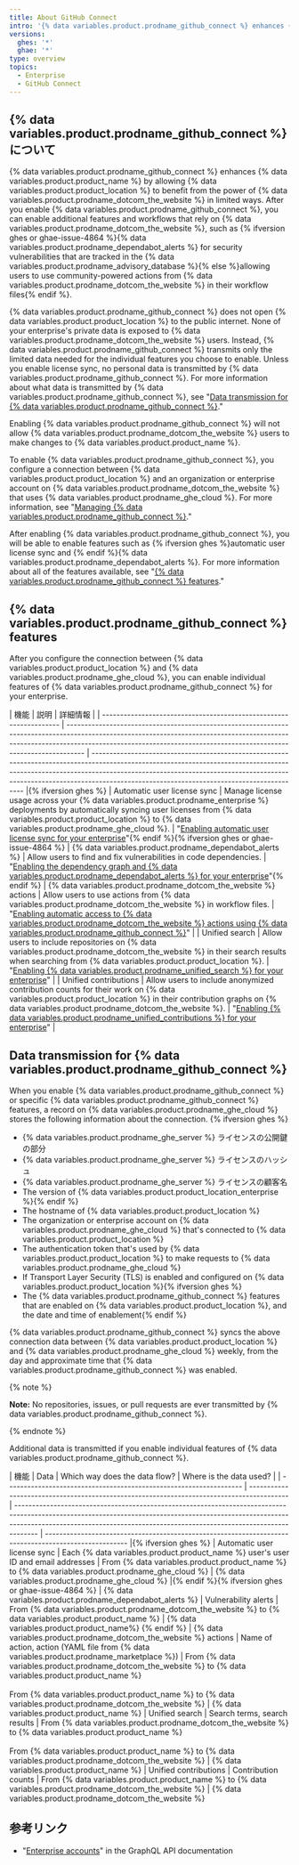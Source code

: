 ```yaml
---
title: About GitHub Connect
intro: '{% data variables.product.prodname_github_connect %} enhances {% data variables.product.product_name %} by giving you access to additional features and workflows that rely on the power of {% data variables.product.prodname_dotcom_the_website %}.'
versions:
  ghes: '*'
  ghae: '*'
type: overview
topics:
  - Enterprise
  - GitHub Connect
---
```


## {% data variables.product.prodname_github_connect %} について

{% data variables.product.prodname_github_connect %} enhances {% data variables.product.product_name %} by allowing {% data variables.product.product_location %} to benefit from the power of {% data variables.product.prodname_dotcom_the_website %} in limited ways. After you enable {% data variables.product.prodname_github_connect %}, you can enable additional features and workflows that rely on {% data variables.product.prodname_dotcom_the_website %}, such as {% ifversion ghes or ghae-issue-4864 %}{% data variables.product.prodname_dependabot_alerts %} for security vulnerabilities that are tracked in the {% data variables.product.prodname_advisory_database %}{% else %}allowing users to use community-powered actions from {% data variables.product.prodname_dotcom_the_website %} in their workflow files{% endif %}.

{% data variables.product.prodname_github_connect %} does not open {% data variables.product.product_location %} to the public internet. None of your enterprise's private data is exposed to {% data variables.product.prodname_dotcom_the_website %} users. Instead, {% data variables.product.prodname_github_connect %} transmits only the limited data needed for the individual features you choose to enable. Unless you enable license sync, no personal data is transmitted by {% data variables.product.prodname_github_connect %}. For more information about what data is transmitted by {% data variables.product.prodname_github_connect %}, see "[Data transmission for {% data variables.product.prodname_github_connect %}](#data-transmission-for-github-connect)."

Enabling {% data variables.product.prodname_github_connect %} will not allow {% data variables.product.prodname_dotcom_the_website %} users to make changes to {% data variables.product.product_name %}.

To enable {% data variables.product.prodname_github_connect %}, you configure a connection between {% data variables.product.product_location %} and an organization or enterprise account on {% data variables.product.prodname_dotcom_the_website %} that uses {% data variables.product.prodname_ghe_cloud %}. For more information, see "[Managing {% data variables.product.prodname_github_connect %}](/admin/configuration/configuring-github-connect/managing-github-connect)."

After enabling {% data variables.product.prodname_github_connect %}, you will be able to enable features such as {% ifversion ghes %}automatic user license sync and {% endif %}{% data variables.product.prodname_dependabot_alerts %}. For more information about all of the features available, see "[{% data variables.product.prodname_github_connect %} features](#github-connect-features)."

## {% data variables.product.prodname_github_connect %} features

After you configure the connection between {% data variables.product.product_location %} and {% data variables.product.prodname_ghe_cloud %}, you can enable individual features of {% data variables.product.prodname_github_connect %} for your enterprise.

| 機能                                                                 | 説明                                                                                                                                                                                                                                              | 詳細情報                                                                                                                                                                                                                                                                                                  |
| ------------------------------------------------------------------ | ----------------------------------------------------------------------------------------------------------------------------------------------------------------------------------------------------------------------------------------------- | ----------------------------------------------------------------------------------------------------------------------------------------------------------------------------------------------------------------------------------------------------------------------------------------------------- |{% ifversion ghes %}
| Automatic user license sync                                        | Manage license usage across your {% data variables.product.prodname_enterprise %} deployments by automatically syncing user licenses from {% data variables.product.product_location %} to {% data variables.product.prodname_ghe_cloud %}. | "[Enabling automatic user license sync for your enterprise](/admin/configuration/configuring-github-connect/enabling-automatic-user-license-sync-for-your-enterprise)"{% endif %}{% ifversion ghes or ghae-issue-4864 %}
| {% data variables.product.prodname_dependabot_alerts %}          | Allow users to find and fix vulnerabilities in code dependencies.                                                                                                                                                                               | "[Enabling the dependency graph and {% data variables.product.prodname_dependabot_alerts %}  for your enterprise](/admin/configuration/configuring-github-connect/enabling-the-dependency-graph-and-dependabot-alerts-for-your-enterprise)"{% endif %}
| {% data variables.product.prodname_dotcom_the_website %} actions | Allow users to use actions from {% data variables.product.prodname_dotcom_the_website %} in workflow files.                                                                                                                                   | "[Enabling automatic access to {% data variables.product.prodname_dotcom_the_website %} actions using {% data variables.product.prodname_github_connect %}](/admin/github-actions/managing-access-to-actions-from-githubcom/enabling-automatic-access-to-githubcom-actions-using-github-connect)" |
| Unified search                                                     | Allow users to include repositories on {% data variables.product.prodname_dotcom_the_website %} in their search results when searching from {% data variables.product.product_location %}.                                                  | "[Enabling {% data variables.product.prodname_unified_search %} for your enterprise](/admin/configuration/configuring-github-connect/enabling-unified-search-for-your-enterprise)"                                                                                                                  |
| Unified contributions                                              | Allow users to include anonymized contribution counts for their work on {% data variables.product.product_location %} in their contribution graphs on {% data variables.product.prodname_dotcom_the_website %}.                             | "[Enabling {% data variables.product.prodname_unified_contributions %} for your enterprise](/admin/configuration/configuring-github-connect/enabling-unified-contributions-for-your-enterprise)"                                                                                                    |

## Data transmission for {% data variables.product.prodname_github_connect %}

When you enable {% data variables.product.prodname_github_connect %} or specific {% data variables.product.prodname_github_connect %} features, a record on {% data variables.product.prodname_ghe_cloud %} stores the following information about the connection.
{% ifversion ghes %}
- {% data variables.product.prodname_ghe_server %} ライセンスの公開鍵の部分
- {% data variables.product.prodname_ghe_server %} ライセンスのハッシュ
- {% data variables.product.prodname_ghe_server %} ライセンスの顧客名
- The version of {% data variables.product.product_location_enterprise %}{% endif %}
- The hostname of {% data variables.product.product_location %}
- The organization or enterprise account on {% data variables.product.prodname_ghe_cloud %} that's connected to {% data variables.product.product_location %}
- The authentication token that's used by {% data variables.product.product_location %} to make requests to {% data variables.product.prodname_ghe_cloud %}
- If Transport Layer Security (TLS) is enabled and configured on {% data variables.product.product_location %}{% ifversion ghes %}
- The {% data variables.product.prodname_github_connect %} features that are enabled on {% data variables.product.product_location %}, and the date and time of enablement{% endif %}

{% data variables.product.prodname_github_connect %} syncs the above connection data between {% data variables.product.product_location %} and {% data variables.product.prodname_ghe_cloud %} weekly, from the day and approximate time that {% data variables.product.prodname_github_connect %} was enabled.

{% note %}

**Note:** No repositories, issues, or pull requests are ever transmitted by {% data variables.product.prodname_github_connect %}.

{% endnote %}

Additional data is transmitted if you enable individual features of {% data variables.product.prodname_github_connect %}.

| 機能                                                                 | Data                                                                                      | Which way does the data flow?                                                                                                                                                                                                                    | Where is the data used?                                                                               |
| ------------------------------------------------------------------ | ----------------------------------------------------------------------------------------- | ------------------------------------------------------------------------------------------------------------------------------------------------------------------------------------------------------------------------------------------------ | ----------------------------------------------------------------------------------------------------- |{% ifversion ghes %}
| Automatic user license sync                                        | Each {% data variables.product.product_name %} user's user ID and email addresses         | From {% data variables.product.product_name %} to {% data variables.product.prodname_ghe_cloud %}                                                                                                                                              | {% data variables.product.prodname_ghe_cloud %} |{% endif %}{% ifversion ghes or ghae-issue-4864 %}
| {% data variables.product.prodname_dependabot_alerts %}          | Vulnerability alerts                                                                      | From {% data variables.product.prodname_dotcom_the_website %} to {% data variables.product.product_name %}                                                                                                                                   | {% data variables.product.product_name%} 
{% endif %}
| {% data variables.product.prodname_dotcom_the_website %} actions | Name of action, action (YAML file from {% data variables.product.prodname_marketplace %}) | From {% data variables.product.prodname_dotcom_the_website %} to {% data variables.product.product_name %}<br><br>From {% data variables.product.product_name %} to {% data variables.product.prodname_dotcom_the_website %} | {% data variables.product.product_name %}
| Unified search                                                     | Search terms, search results                                                              | From {% data variables.product.prodname_dotcom_the_website %} to {% data variables.product.product_name %}<br><br>From {% data variables.product.product_name %} to {% data variables.product.prodname_dotcom_the_website %} | {% data variables.product.product_name %}
| Unified contributions                                              | Contribution counts                                                                       | From {% data variables.product.product_name %} to {% data variables.product.prodname_dotcom_the_website %}                                                                                                                                   | {% data variables.product.prodname_dotcom_the_website %}

## 参考リンク

- "[Enterprise accounts](/graphql/guides/managing-enterprise-accounts)" in the GraphQL API documentation
